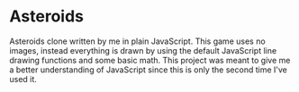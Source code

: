 # Asteroids
Asteroids clone written by me in plain JavaScript. This game uses no images, instead everything is drawn by using the default JavaScript line drawing functions and some basic math. This project was meant to give me a better understanding of JavaScript since this is only the second time I've used it.
